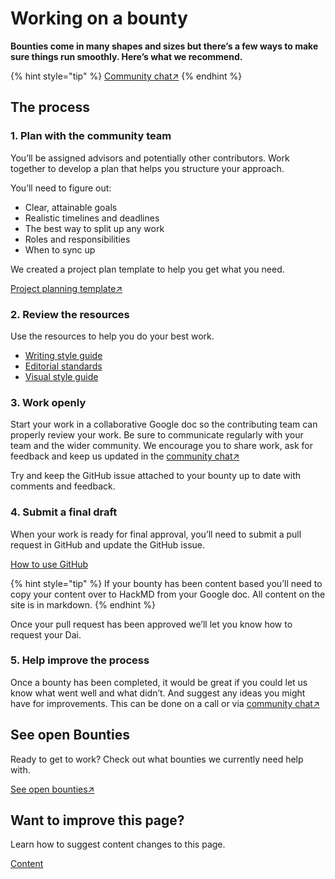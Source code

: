 # Working on a bounty

**Bounties come in many shapes and sizes but there’s a few ways to make sure things run smoothly. Here’s what we recommend.**

{% hint style="tip" %}
[Community chat↗](https://chat.makerdao.com/channel/community-development "Community development chat")
{% endhint %}

## The process

### 1. Plan with the community team
You’ll be assigned advisors and potentially other contributors. Work together to develop a plan that helps you structure your approach.

You’ll need to figure out:

- Clear, attainable goals
- Realistic timelines and deadlines
- The best way to split up any work
- Roles and responsibilities
- When to sync up

We created a project plan template to help you get what you need.

[Project planning template↗](https://bit.ly/comm-dev-project-planning-template)

### 2. Review the resources
Use the resources to help you do your best work.

- [Writing style guide](/contributing/writing-style-guide)
- [Editorial standards](/contributing/reviewer-guide)
- [Visual style guide](/contributing/visual-style-guide)

### 3. Work openly
Start your work in a collaborative Google doc so the contributing team can properly review your work. Be sure to communicate regularly with your team and the wider community. We encourage you to share work, ask for feedback and keep us updated in the [community chat↗](https://chat.makerdao.com/channel/community-development "Community development chat")

Try and keep the GitHub issue attached to your bounty up to date with comments and feedback.

### 4. Submit a final draft
When your work is ready for final approval, you’ll need to submit a pull request in GitHub and update the GitHub issue.

[How to use GitHub](/content/using-github)

{% hint style="tip" %}
If your bounty has been content based you’ll need to copy your content over to HackMD from your Google doc. All content on the site is in markdown.
{% endhint %}

Once your pull request has been approved we’ll let you know how to request your Dai.

### 5. Help improve the process
Once a bounty has been completed, it would be great if you could let us know what went well and what didn’t. And suggest any ideas you might have for improvements. This can be done on a call or via [community chat↗](https://chat.makerdao.com/channel/community-development "Community development chat")

## See open Bounties
Ready to get to work? Check out what bounties we currently need help with.

[See open bounties↗](https://github.com/makerdao/community/projects/2?card_filter_query=label%3A%22help+wanted%22 "To all open bounties")

## Want to improve this page?
Learn how to suggest content changes to this page.

[Content](/content)
